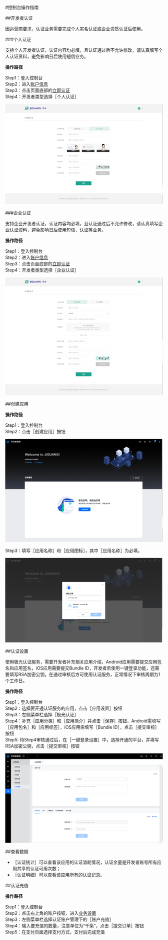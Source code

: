 #控制台操作指南

##开发者认证

因运营商要求，认证业务需要完成个人实名认证或企业资质认证后使用。

###个人认证

支持个人开发者认证，认证内容均必填，且认证通过后不允许修改，请认真填写个人认证资料，避免影响日后使用短信业务。

**操作路径**

Step1：登入控制台<br>
Step2：进入[账户信息](https://www.jiguang.cn/accounts/profile)<br>
Step3：点击页面底部的[立即认证](https://www.jiguang.cn/accounts/profile/developer_create)<br>
Step4：开发者类型选择［个人认证］<br>

![JVerification](../image/devauth_ind.png)


###企业认证

支持企业开发者认证，认证内容均必填，且认证通过后不允许修改，请认真填写企业认证资料，避免影响日后使用短信、认证等业务。

**操作路径**

Step1：登入控制台<br>
Step2：进入[账户信息](https://www.jiguang.cn/accounts/profile)<br>
Step3：点击页面底部的[立即认证](https://www.jiguang.cn/accounts/profile/developer_create)<br>
Step4：开发者类型选择［企业认证］<br>

![JVerification](../image/devauth_com.png)

##创建应用

**操作路径**

Step1：登入控制台<br>
Step2：点击［创建应用］按钮<br>

![JVerification](../image/newportal1.png)

Step3：填写［应用名称］和［应用图标］，其中［应用名称］为必填。<br>

![JVerification](../image/newportal2.png)

##认证设置

使用极光认证服务，需要开发者补充相关应用介绍，Android应用需要提交应用包名和应用签名，iOS应用需要提交Bundle ID，开发者若使用一键登录功能，还需要填写RSA加密公钥。在通过审核后方可使用认证服务，正常情况下审核周期为1个工作日。

**操作路径**

Step1：登入控制台<br>
Step2：选择要开通认证服务的应用，点击［应用设置］按钮<br>
Step3：左侧菜单栏选择［极光认证］<br>
Step4：补充［应用分类］和［应用简介］并点击［保存］按钮，Android需填写［应用包名］和［应用标签］，iOS应用需填写［Bundle ID］，点击［提交审核］按钮<br>
Step5: 待Step4审核通过后，在［一键登录设置］中，选择开通的平台，并填写RSA加密公钥，点击［提交审核］按钮<br>

![JVerification](../image/newportal3.png)

##查看数据

* ［认证统计］可以查看该应用的认证消耗情况，认证余量是开发者账号所有应用共享的认证可用次数；
* ［认证明细］可以查看该应用所有的认证记录。

##认证充值

**操作路径**

Step1：登入控制台<br>
Step2：点击右上角的账户按钮，进入[业务设置](https://www.jiguang.cn//account/verification_recharge)<br>
Step3：左侧菜单栏选择认证账户管理下的［账户充值］<br>
Step4：输入要充值的数量，注意单位为“千条”，点击［提交订单］按钮<br>
Step5：在支付页面选择支付方式，支付后完成充值
